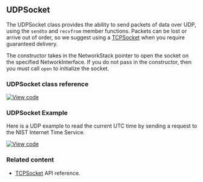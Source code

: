 ## UDPSocket

The UDPSocket class provides the ability to send packets of data over UDP, using the `sendto` and `recvfrom` member functions. Packets can be lost or arrive out of order, so we suggest using a [TCPSocket](/docs/development/reference/tcpsocket.html) when you require guaranteed delivery.

The constructor takes in the NetworkStack pointer to open the socket on the specified NetworkInterface. If you do not pass in the constructor, then you must call `open` to initialize the socket.

### UDPSocket class reference

[![View code](https://www.mbed.com/embed/?type=library)](http://os-doc-builder.test.mbed.com/docs/development/mbed-os-api-doxy/class_u_d_p_socket.html)

### UDPSocket Example

Here is a UDP example to read the current UTC time by sending a request to the NIST Internet Time Service.

[![View code](https://www.mbed.com/embed/?url=https://os.mbed.com/teams/mbed_example/code/mbed-os-example-udp-sockets)](https://os.mbed.com/teams/mbed_example/code/mbed-os-example-udp-sockets/file/cf516d904427/main.cpp)

### Related content

- [TCPSocket](/docs/development/reference/tcpsocket.html) API reference.
